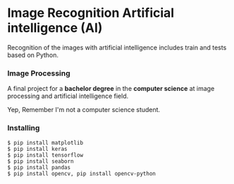 # Image Recognition Artificial intelligence (AI)

Recognition of the images with artificial intelligence includes train and tests based on Python.

### Image Processing

A final project for a **bachelor degree** in the **computer science** at image processing and artificial intelligence field.

Yep, Remember I'm not a computer science student.

### Installing

```
$ pip install matplotlib
$ pip install keras
$ pip install tensorflow
$ pip install seaborn
$ pip install pandas
$ pip install opencv, pip install opencv-python
```
